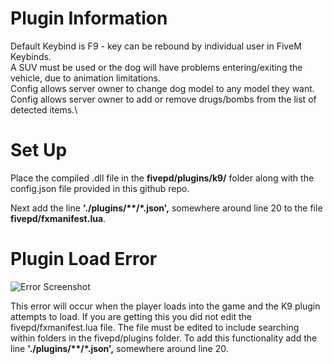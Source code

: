 # Plugin Information
Default Keybind is F9 - key can be rebound by individual user in FiveM Keybinds.\
A SUV must be used or the dog will have problems entering/exiting the vehicle, due to animation limitations.\
Config allows server owner to change dog model to any model they want.\
Config allows server owner to add or remove drugs/bombs from the list of detected items.\

# Set Up
Place the compiled .dll file in the **fivepd/plugins/k9/** folder along with the config.json file provided in this github repo.

Next add the line **'./plugins/\*\*/\*.json',** somewhere around line 20 to the file **fivepd/fxmanifest.lua**.


# Plugin Load Error
![Error Screenshot](https://user-images.githubusercontent.com/123021459/232183012-5111aa39-35b9-458b-bbf1-8e95d5b5b8de.PNG)

This error will occur when the player loads into the game and the K9 plugin attempts to load. If you are getting this you did not edit the fivepd/fxmanifest.lua file. The file must be edited to include searching within folders in the fivepd/plugins folder. To add this functionality add the line **'./plugins/\*\*/\*.json',** somewhere around line 20.
